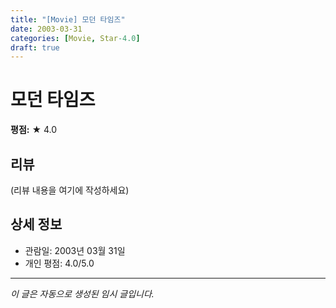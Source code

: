 ```yaml
---
title: "[Movie] 모던 타임즈"
date: 2003-03-31
categories: [Movie, Star-4.0]
draft: true
---
```


# 모던 타임즈

**평점:** ★ 4.0

## 리뷰

(리뷰 내용을 여기에 작성하세요)

## 상세 정보

- 관람일: 2003년 03월 31일
- 개인 평점: 4.0/5.0

---

*이 글은 자동으로 생성된 임시 글입니다.*
